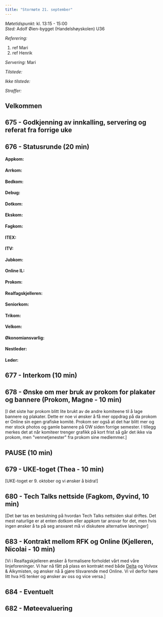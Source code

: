 ```yaml
---
title: "Stormøte 21. september"
---
```


*Møtetidspunkt:* kl. 13:15 - 15:00  
*Sted:* Adolf Øien-bygget (Handelshøyskolen) U36

*Referering:*  
1. ref Mari 
2. ref Henrik 

*Servering:* Mari

*Tilstede:* 

*Ikke tilstede:* 

*Straffer:*  

## Velkommen  

## 675 - Godkjenning av innkalling, servering og referat fra forrige uke


## 676 - Statusrunde (20 min)  

#### Appkom:  

#### Arrkom:  

#### Bedkom:  

#### Debug: 

#### Dotkom:  

#### Ekskom:  

#### Fagkom: 

#### ITEX: 

#### ITV: 

#### Jubkom:    

#### Online IL: 

#### Prokom:  

#### Realfagskjelleren:  

#### Seniorkom:  

#### Trikom:  

#### Velkom:  

#### Økonomiansvarlig: 

#### Nestleder:  

#### Leder:  


## 677 - Interkom (10 min)  


## 678 - Ønske om mer bruk av prokom for plakater og bannere (Prokom, Magne - 10 min)  
[I det siste har prokom blitt lite brukt av de andre komiteene til å lage bannere og plakater. Dette er noe vi ønsker å få mer oppdrag på da prokom er Online sin egen grafiske komité. Prokom ser også at det har blitt mer og mer stock photos og gamle bannere på OW siden forrige semester. I tillegg merkes det at når komiteer trenger grafikk på kort frist så går det ikke via prokom, men "vennetjenester" fra prokom sine medlemmer.]


## PAUSE (10 min)  

## 679 - UKE-toget (Thea - 10 min)  
[UKE-toget er 9. oktober og vi ønsker å bidra!]  

## 680 - Tech Talks nettside (Fagkom, Øyvind, 10 min)  
[Det bør tas en beslutning på hvordan Tech Talks nettsiden skal driftes. Det mest naturlige er at enten dotkom eller appkom tar ansvar for det, men hvis ingen ønsker å ta på seg ansvaret må vi diskutere alternative løsninger]  

## 683 - Kontrakt mellom RFK og Online (Kjelleren, Nicolai - 10 min)  
[Vi i Realfagskjelleren ønsker å formalisere forholdet vårt med våre linjeforeninger. Vi har nå fått på plass en kontrakt med både [Delta](https://drive.google.com/file/d/1nbqwqj4YNdpRtsHMQXmYpch9wucvMreX/view?usp=sharing) og Volvox & Alkymisten, og ønsker nå å gjøre tilsvarende med Online. Vi vil derfor høre litt hva HS tenker og ønsker av oss og vice versa.]

## 684 - Eventuelt  

## 682 - Møteevaluering